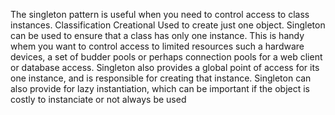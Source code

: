 The singleton pattern is useful when you need to control access to class instances. 
Classification Creational
Used to create just one object. Singleton can be used to ensure that a class has only one instance. This is handy whem you want to control access to limited resources such a hardware devices, a set of budder pools or perhaps connection pools for a web client or database access.
Singleton also provides a global point of access for its one instance, and is responsible for creating that instance.
Singleton can also provide for lazy instantiation, which can be important if the object is costly to instanciate or not always be used
